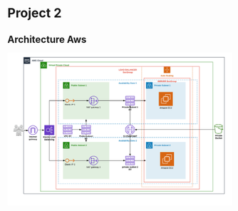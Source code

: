 # Project 2
## Architecture Aws

![40% center](https://github.com/SamyTahar/devops-udagramme/blob/master/udacity_project2_archi.png )
